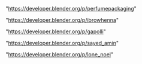 "https://developer.blender.org/p/perfumepackaging"

"https://developer.blender.org/p/ibrowhenna"

"https://developer.blender.org/p/gapolli"

"https://developer.blender.org/p/sayed_amin"

 
"https://developer.blender.org/p/lone_noel"


 
